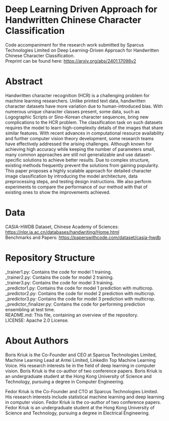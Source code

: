 # Deep Learning Driven Approach for Handwritten Chinese Character Classification
Code accompaniment for the research work submitted by Sparcus Technologies Limited on Deep Learning-Driven Approach for Handwritten Chinese Character Classification. <br>
Preprint can be found here: https://arxiv.org/abs/2401.17098v2 <br>

# Abstract <br>
Handwritten character recognition (HCR) is a challenging problem for machine learning researchers. Unlike printed text data, handwritten character datasets have more variation due to human-introduced bias. With numerous unique character classes present, some data, such as Logographic Scripts or Sino-Korean character sequences, bring new complications to the HCR problem. The classification task on such datasets requires the model to learn high-complexity details of the images that share similar features. With recent advances in computational resource availability and further computer vision theory development, some research teams have effectively addressed the arising challenges. Although known for achieving high accuracy while keeping the number of parameters small, many common approaches are still not generalizable and use dataset-specific solutions to achieve better results. Due to complex structure, existing methods frequently prevent the solutions from gaining popularity. This paper proposes a highly scalable approach for detailed character image classification by introducing the model architecture, data preprocessing steps, and testing design instructions. We also perform experiments to compare the performance of our method with that of existing ones to show the improvements achieved.

# Data <br>
CASIA-HWDB Dataset, Chinese Academy of Sciences: https://nlpr.ia.ac.cn/databases/handwriting/Home.html <br>
Benchmarks and Papers: https://paperswithcode.com/dataset/casia-hwdb <br>

 # Repository Structure <br>
_trainer1.py: Contains the code for model 1 training. <br>
_trainer2.py: Contains the code for model 2 training. <br>
_trainer3.py: Contains the code for model 3 training. <br>
_predictor1.py: Contains the code for model 1 prediction with multicrop. <br>
_predictor2.py: Contains the code for model 2 prediction with multicrop. <br>
_predictor3.py: Contains the code for model 3 prediction with multicrop. <br>
_predictor_finalizer.py: Contains the code for performing prediction ensembling at test time. <br>
README.md: This file, containing an overview of the repository. <br>
LICENSE: Apache 2.0 License. <br>

# About Authors <br>
Boris Kriuk is the Co-Founder and CEO at Sparcus Technologies Limited, Machine Learning Lead at Antei Limited, LinkedIn Top Machine Learning Voice. 
His research interests lie in the field of deep learning in computer vision. Boris Kriuk is the co-author of two conference papers. 
Boris Kriuk is an undergraduate student at the Hong Kong University of Science and Technology, pursuing a degree in Computer Engineering. <br>

Fedor Kriuk is the Co-Founder and CTO at Sparcus Technologies Limited. His research interests include statistical machine learning and deep learning in computer vision. Fedor Kriuk is the co-author of two conference papers. Fedor Kriuk is an undergraduate student at the Hong Kong University of Science and Technology, pursuing a degree in Electrical Engineering. <br>

